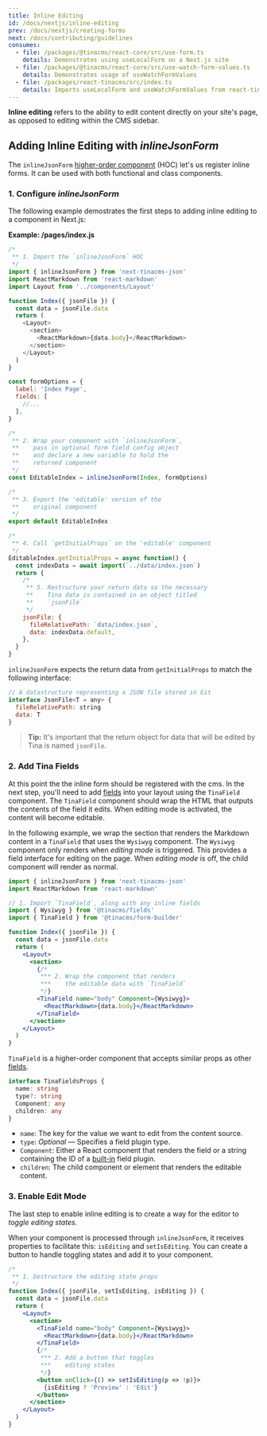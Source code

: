 ```yaml
---
title: Inline Editing
id: /docs/nextjs/inline-editing
prev: /docs/nextjs/creating-forms
next: /docs/contributing/guidelines
consumes:
  - file: /packages/@tinacms/react-core/src/use-form.ts
    details: Demonstrates using useLocalForm on a Next.js site
  - file: /packages/@tinacms/react-core/src/use-watch-form-values.ts
    details: Demonstrates usage of useWatchFormValues
  - file: /packages/react-tinacms/src/index.ts
    details: Imports useLocalForm and useWatchFormValues from react-tinacms metapackage
---
```


**Inline editing** refers to the ability to edit content directly on your site's page, as opposed to editing within the CMS sidebar.

## Adding Inline Editing with _inlineJsonForm_

The `inlineJsonForm` [higher-order component](https://reactjs.org/docs/higher-order-components.html) (HOC) let's us register inline forms. It can be used with both functional and class components.

### 1. Configure _inlineJsonForm_

The following example demostrates the first steps to adding inline editing to a component in Next.js:

**Example: /pages/index.js**

```js
/*
 ** 1. Import the `inlineJsonForm` HOC
 */
import { inlineJsonForm } from 'next-tinacms-json'
import ReactMarkdown from 'react-markdown'
import Layout from '../components/Layout'

function Index({ jsonFile }) {
  const data = jsonFile.data
  return (
    <Layout>
      <section>
        <ReactMarkdown>{data.body}</ReactMarkdown>
      </section>
    </Layout>
  )
}

const formOptions = {
  label: 'Index Page',
  fields: [
    //...
  ],
}

/*
 ** 2. Wrap your component with `inlineJsonForm`,
 **    pass in optional form field config object
 **    and declare a new variable to hold the
 **    returned component
 */
const EditableIndex = inlineJsonForm(Index, formOptions)

/*
 ** 3. Export the 'editable' version of the
 **    original component
 */
export default EditableIndex

/*
 ** 4. Call `getInitialProps` on the 'editable' component
 */
EditableIndex.getInitialProps = async function() {
  const indexData = await import(`../data/index.json`)
  return {
    /*
     ** 5. Restructure your return data so the necessary
     **    Tina data is contained in an object titled
     **    `jsonFile`
     */
    jsonFile: {
      fileRelativePath: `data/index.json`,
      data: indexData.default,
    },
  }
}
```

`inlineJsonForm` expects the return data from `getInitialProps` to match the following interface:

```js
// A datastructure representing a JSON file stored in Git
interface JsonFile<T = any> {
  fileRelativePath: string
  data: T
}
```

> **Tip:** It's important that the return object for data that will be edited by Tina is named `jsonFile`.

### 2. Add Tina Fields

At this point the the inline form should be registered with the cms. In the next step, you'll need to add [fields](/docs/fields/) into your layout using the `TinaField` component. The `TinaField` component should wrap the HTML that outputs the contents of the field it edits. When editing mode is activated, the content will become editable.

In the following example, we wrap the section that renders the Markdown content in a `TinaField` that uses the `Wysiwyg` component. The `Wysiwyg` component only renders when _editing mode_ is triggered. This provides a field interface for editing on the page. When _editing mode_ is off, the child component will render as normal.

```jsx
import { inlineJsonForm } from 'next-tinacms-json'
import ReactMarkdown from 'react-markdown'

// 1. Import `TinaField`, along with any inline fields
import { Wysiwyg } from '@tinacms/fields'
import { TinaField } from '@tinacms/form-builder'

function Index({ jsonFile }) {
  const data = jsonFile.data
  return (
    <Layout>
      <section>
        {/*
         *** 2. Wrap the component that renders
         ***    the editable data with `TinaField`
         */}
        <TinaField name="body" Component={Wysiwyg}>
          <ReactMarkdown>{data.body}</ReactMarkdown>
        </TinaField>
      </section>
    </Layout>
  )
}
```

`TinaField` is a higher-order component that accepts similar props as other [fields](https://tinacms.org/docs/fields).

```ts
interface TinaFieldsProps {
  name: string
  type?: string
  Component: any
  children: any
}
```

- `name`: The key for the value we want to edit from the content source.
- `type`: _Optional_ — Specifies a field plugin type.
- `Component`: Either a React component that renders the field or a string containing the ID of a [built-in](https://tinacms.org/docs/fields) field plugin.
- `children`: The child component or element that renders the editable content.

### 3. Enable Edit Mode

The last step to enable inline editing is to create a way for the editor to _toggle editing states_.

When your component is processed through `inlineJsonForm`, it receives properties to facilitate this: `isEditing` and `setIsEditing`. You can create a button to handle toggling states and add it to your component.

```jsx
/*
 ** 1. Destructure the editing state props
 */
function Index({ jsonFile, setIsEditing, isEditing }) {
  const data = jsonFile.data
  return (
    <Layout>
      <section>
        <TinaField name="body" Component={Wysiwyg}>
          <ReactMarkdown>{data.body}</ReactMarkdown>
        </TinaField>
        {/*
         *** 2. Add a button that toggles
         ***    editing states
         */}
        <button onClick={() => setIsEditing(p => !p)}>
          {isEditing ? 'Preview' : 'Edit'}
        </button>
      </section>
    </Layout>
  )
}
```
